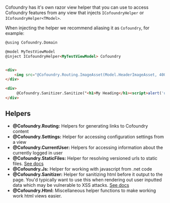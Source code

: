 ﻿Cofoundry has it's own razor view helper that you can use to access Cofoundry features from any view that injects `ICofoundryHelper` or `ICofoundryHelper<TModel>`.

When injecting the helper we recommend aliasing it as `Cofoundry`, for example:

```html
@using Cofoundry.Domain

@model MyTestViewModel
@inject ICofoundryHelper<MyTestViewModel> Cofoundry


<div>
    <img src="@Cofoundry.Routing.ImageAsset(Model.HeaderImageAsset, 400, 300)">
</div>

<div>
     @Cofoundry.Sanitizer.Sanitize("<h1>My Heading</h1><script>alert('uh oh')</script>")
</div>

```

## Helpers

- **@Cofoundry.Routing:** Helpers for generating links to Cofoundry content
- **@Cofoundry.Settings:** Helper for accessing configuration settings from a view
- **@Cofoundry.CurrentUser:** Helpers for accessing information about the currently logged in user
- **@Cofoundry.StaticFiles:** Helper for resolving versioned urls to static files. [See docs](/framework/static-files)
- **@Cofoundry.Js:** Helper for working with javascript from .net code
- **@Cofoundry.Sanitizer:** Helper for sanitizing html before it output to the page. You'd typically want to use this when rendering out user inputted data which may be vulnerable to XSS attacks. [See docs](/framework/html-sanitizer)
- **@Cofoundry.Html:** Miscellaneous helper functions to make working work html views easier.